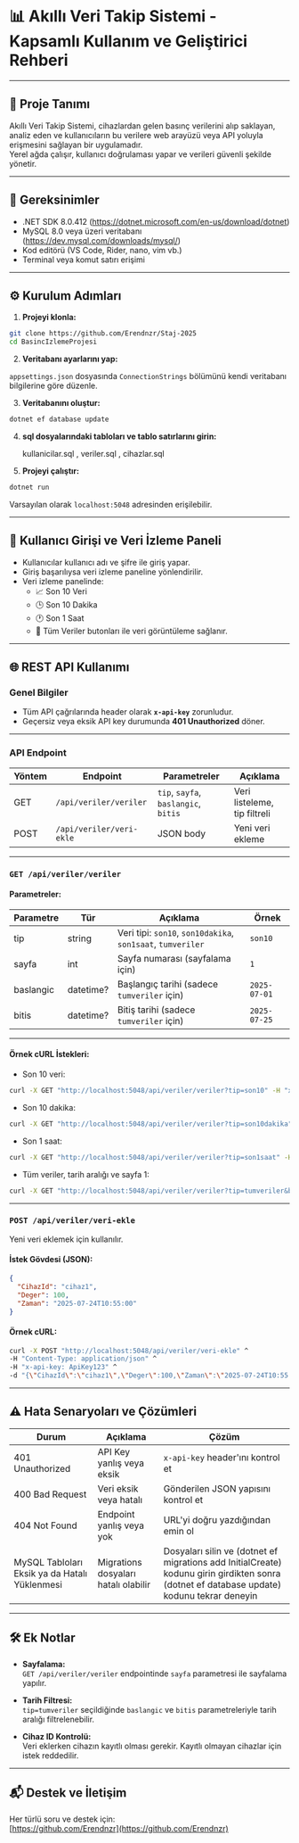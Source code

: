 # 📊 Akıllı Veri Takip Sistemi - Kapsamlı Kullanım ve Geliştirici Rehberi

---

## 🚀 Proje Tanımı

Akıllı Veri Takip Sistemi, cihazlardan gelen basınç verilerini alıp saklayan, analiz eden ve kullanıcıların bu verilere web arayüzü veya API yoluyla erişmesini sağlayan bir uygulamadır.  
Yerel ağda çalışır, kullanıcı doğrulaması yapar ve verileri güvenli şekilde yönetir.

---

## 🧰 Gereksinimler

- .NET SDK 8.0.412 (https://dotnet.microsoft.com/en-us/download/dotnet)
- MySQL 8.0 veya üzeri veritabanı  (https://dev.mysql.com/downloads/mysql/)
- Kod editörü (VS Code, Rider, nano, vim vb.) 
- Terminal veya komut satırı erişimi 

---

## ⚙️ Kurulum Adımları

1. **Projeyi klonla:**

```bash
git clone https://github.com/Erendnzr/Staj-2025
cd BasincIzlemeProjesi
```

2. **Veritabanı ayarlarını yap:**

`appsettings.json` dosyasında `ConnectionStrings` bölümünü kendi veritabanı bilgilerine göre düzenle.

3. **Veritabanını oluştur:**

```bash
dotnet ef database update
```
4. **sql dosyalarındaki tabloları ve tablo satırlarını girin:**
   
   kullanicilar.sql , veriler.sql , cihazlar.sql
   
5. **Projeyi çalıştır:**

```bash
dotnet run
```

Varsayılan olarak `localhost:5048` adresinden erişilebilir.

---

## 🔐 Kullanıcı Girişi ve Veri İzleme Paneli

- Kullanıcılar kullanıcı adı ve şifre ile giriş yapar. 
- Giriş başarılıysa veri izleme paneline yönlendirilir. 
- Veri izleme panelinde:
  - 📈 Son 10 Veri 
  - 🕒 Son 10 Dakika 
  - 🕐 Son 1 Saat 
  - 📄 Tüm Veriler 
  butonları ile veri görüntüleme sağlanır.

---

## 🌐 REST API Kullanımı

### Genel Bilgiler

- Tüm API çağrılarında header olarak **`x-api-key`** zorunludur.  
- Geçersiz veya eksik API key durumunda **401 Unauthorized** döner.

---

### API Endpoint

| Yöntem | Endpoint                  | Parametreler                                 | Açıklama                             |
|--------|---------------------------|---------------------------------------------|-------------------------------------|
| GET    | `/api/veriler/veriler`    | `tip`, `sayfa`, `baslangic`, `bitis`       | Veri listeleme, tip filtreli        |
| POST   | `/api/veriler/veri-ekle`  | JSON body                                   | Yeni veri ekleme                    |

---

### `GET /api/veriler/veriler`

#### Parametreler:

| Parametre  | Tür       | Açıklama                                   | Örnek          |
|------------|-----------|--------------------------------------------|----------------|
| tip        | string    | Veri tipi: `son10`, `son10dakika`, `son1saat`, `tumveriler` | `son10`        |
| sayfa      | int       | Sayfa numarası (sayfalama için)            | `1`            |
| baslangic  | datetime? | Başlangıç tarihi (sadece `tumveriler` için) | `2025-07-01`   |
| bitis      | datetime? | Bitiş tarihi (sadece `tumveriler` için)    | `2025-07-25`   |

---

#### Örnek cURL İstekleri:

- Son 10 veri:

```bash
curl -X GET "http://localhost:5048/api/veriler/veriler?tip=son10" -H "x-api-key: ApiKey123"
```

- Son 10 dakika:

```bash
curl -X GET "http://localhost:5048/api/veriler/veriler?tip=son10dakika" -H "x-api-key: ApiKey123"
```

- Son 1 saat:

```bash
curl -X GET "http://localhost:5048/api/veriler/veriler?tip=son1saat" -H "x-api-key: ApiKey123"
```

- Tüm veriler, tarih aralığı ve sayfa 1:

```bash
curl -X GET "http://localhost:5048/api/veriler/veriler?tip=tumveriler&baslangic=2025-07-01&bitis=2025-07-25&sayfa=1" -H "x-api-key: ApiKey123"
```

---

### `POST /api/veriler/veri-ekle`

Yeni veri eklemek için kullanılır.

#### İstek Gövdesi (JSON):

```json
{
  "CihazId": "cihaz1",
  "Deger": 100,
  "Zaman": "2025-07-24T10:55:00"
}
```

#### Örnek cURL:

```bash
curl -X POST "http://localhost:5048/api/veriler/veri-ekle" ^
-H "Content-Type: application/json" ^
-H "x-api-key: ApiKey123" ^
-d "{\"CihazId\":\"cihaz1\",\"Deger\":100,\"Zaman\":\"2025-07-24T10:55:00\"}"

```

---

## ⚠️ Hata Senaryoları ve Çözümleri

| Durum                     | Açıklama                              | Çözüm                                     |
|---------------------------|-------------------------------------|-------------------------------------------|
| 401 Unauthorized          | API Key yanlış veya eksik            | `x-api-key` header'ını kontrol et          |
| 400 Bad Request           | Veri eksik veya hatalı               | Gönderilen JSON yapısını kontrol et        |
| 404 Not Found             | Endpoint yanlış veya yok             | URL'yi doğru yazdığından emin ol           |
|MySQL Tabloları Eksik ya da Hatalı Yüklenmesi| Migrations dosyaları hatalı olabilir | Dosyaları silin ve (dotnet ef migrations add InitialCreate) kodunu girin girdikten sonra (dotnet ef database update) kodunu tekrar deneyin |

---

## 🛠️ Ek Notlar

- **Sayfalama:**  
  `GET /api/veriler/veriler` endpointinde `sayfa` parametresi ile sayfalama yapılır. 

- **Tarih Filtresi:**  
  `tip=tumveriler` seçildiğinde `baslangic` ve `bitis` parametreleriyle tarih aralığı filtrelenebilir.

- **Cihaz ID Kontrolü:**  
  Veri eklerken cihazın kayıtlı olması gerekir. Kayıtlı olmayan cihazlar için istek reddedilir.

---

## 📬 Destek ve İletişim

Her türlü soru ve destek için:  
[https://github.com/Erendnzr](https://github.com/Erendnzr)



